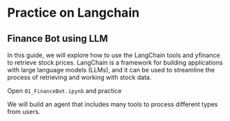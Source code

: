 # Practice on Langchain


## Finance Bot using LLM

In this guide, we will explore how to use the LangChain tools and yfinance to retrieve stock prices.
LangChain is a framework for building applications with large language models (LLMs), and it can be used to streamline the process of retrieving and working with stock data.

Open `01_FinanceBot.ipynb` and practice

We will build an agent that includes many tools to process different types from users. 
